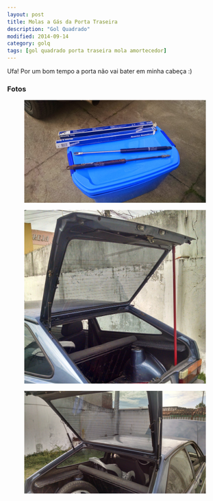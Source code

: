 ```yaml
---
layout: post
title: Molas a Gás da Porta Traseira
description: "Gol Quadrado"
modified: 2014-09-14
category: golq
tags: [gol quadrado porta traseira mola amortecedor]
---
```



Ufa! Por um bom tempo a porta não vai bater em minha cabeça :)

### Fotos

<figure>
	<img src="/images/IMG_20140914_071821618.jpg">
</figure>

<figure>
	<img src="/images/IMG_20140914_071831760.jpg">
</figure>

<figure>
	<img src="/images/IMG_20140914_072236358.jpg">
</figure>

